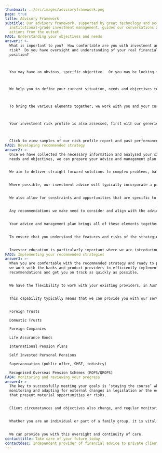 ```yaml
---
thumbnail: ../src/images/advisoryframework.png
page: true
title: Advisory Framework
subtitle: Our advisory framework, supported by great technology and access to
  institutional-grade investment management, guides our conversations and
  actions from the outset.
FAQ1: Understanding your objectives and needs
answer1: >-
  What is important to you?  How comfortable are you with investment and
  risk?  Do you have oversight and understanding of your real financial
  position?



  You may have an obvious, specific objective.  Or you may be looking for assistance to define your needs and goals.  Before considering the future state, due to administrative or business complexity, some clients first want to clearly establish their current position.



  We help you to define your current situation, needs and objectives to ensure we have a complete reference point on which to base your advice and management plans.



  To bring the various elements together, we work with you and your current financial institutions.  You may also decide to introduce us to your other professional advisers, such as your accountants, lawyers and professional trustees.



  Your investment risk profile is also assessed, first with our generic risk profile assessment.  The risk profile report is reviewed and discussed with you, in the context of your objectives and personal situation, to agree a risk profile and ensure that recommended actions align with your willingness and ability to take risk.



  Click to view samples of our risk profile report and past performance reports.  Alternatively, click below to complete our risk profile assessment and receive a copy of the generic risk profile report by email.
FAQ2: Developing recommended strategy
answer2: >-
  Once we have collected the necessary information and analysed your situation,
  needs and objectives, we can prepare your advice and management plan.


  We aim to deliver straight forward solutions to complex problems, balancing cost, required capabilities and your preferred level of engagement in the ongoing investment process.


  Where possible, our investment advice will typically incorporate a preference for institutional-grade investment management, given the value offered in terms of process, resourcing, access and global reach.


  We also allow for constraints and opportunities that are specific to the client situation, such as legacy assets with embedded capital gains, foreign pensions with limited investment options or deferred cash and equity bonuses that pose a concentration risk.


  Any recommendations we make need to consider and align with the advice of your tax and legal advisers, as well as any rules or regulations that your investment structures are subject to.


  Your advice and management plan brings all of these elements together in a strategy focused on meeting your objectives.


  To ensure that you understand the features and risks of the strategies we have recommended, we may also include and discuss education materials on specific asset classes or investment structures.


  Investor education is particularly important where we are introducing a new strategy, to ensure that you are comfortable with your decision to proceed.
FAQ3: Implementing your recommended strategies
answer3: >-
  When you are comfortable with the recommended strategy and ready to proceed,
  we work with the banks and product providers to efficiently implement the
  recommendations and get you on track as quickly as possible.


  We have the flexibility to work with your existing providers, in Australia or abroad, and are experienced in working with a wide range of investment and retirement structures.


  This capability typically means that we can provide you with our service across your entire asset base, reducing your ongoing administrative burden and increasing oversight.


  Foreign Trusts

  Domestic Trusts

  Foreign Companies

  Life Assurance Bonds

  International Pension Plans

  Self Invested Personal Pensions

  Superannuation (public offer, SMSF, industry)

  Recognised Overseas Pension Schemes (ROPS/QROPS)
FAQ4: Monitoring and reviewing your progress
answer4: >-
  The key to successfully meeting your goals is ‘staying the course’ while
  monitoring and adapting for external changes in legislation or the economy
  that present material opportunities or risks.


  Client circumstances and objectives also change, and regular monitoring and review helps to ensure that the plan remains relevant.


  Whether you are an individual or part of a family group, it is vital to have a clear view of your position and progress against objectives.


  We can provide you with this oversight and continuity of care.
contacttitle: Take care of your future today
contactdesc: Independent provider of financial advice to private clients and their families
---
```

